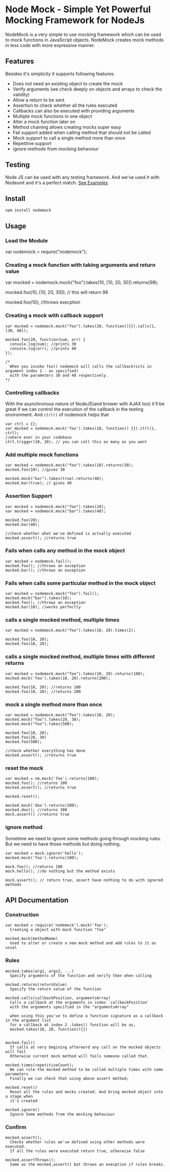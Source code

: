 Node Mock - Simple Yet Powerful Mocking Framework for NodeJs
============================================================

NodeMock is a very simple to use mocking framework which can be used to 
mock functions in JavaScript objects. 
NodeMock creates mock methods in less code with more expressive manner.

Features
--------
Besides it's simplicity it supports following features:

* Does not need an existing object to create the mock
* Verify arguments (we check deeply on objects and arrays to check the validity)
* Allow a return to be sent
* Assertion to check whether all the rules executed
* Callbacks can also be executed with providing arguments
* Multiple mock functions in one object
* Alter a mock function later on
* Method chaining allows creating mocks super easy
* Fail support added when calling method that should not be called
* Mock support to call a single method more than once
* Repetitive support
* ignore methods from mocking behaviour
  
Testing
-------
Node JS can be used with any testing framework. And we've used it with Nodeunit and it's a perfect match.
[See Examples](https://github.com/realistschuckle/nodemock/blob/master/test/nodemock.js "Nodemock with Nodeunit")

Install
---------
```
npm install nodemock
```

Usage
------

### Load the Module
  var nodemock = require("nodemock");

### Creating a mock function with taking arguments and return value
  var mocked = nodemock.mock("foo").takes(10, [10, 20, 30]).returns(98);
  
  mocked.foo(10, [10, 20, 30]); // this will return 98
  
  mocked.foo(10); //throws execption
  
### Creating a mock with callback support
    var mocked = nodemock.mock("foo").takes(20, function(){}).calls(1, [30, 40]);
    
    mocked.foo(20, function(num, arr) {
      console.log(num); //prints 30
      console.log(arr); //prints 40
    });
    
    /*
      When you invoke foo() nodemock will calls the callback(sits in argument index 1 - as specified)
      with the parameters 30 and 40 respectively. 
    */

### Controlling callbacks
With the asynchronous nature of NodeJS(and brower with AJAX too) it'll be great if we can control the execution of the callback in the testing environment. And `ctrl()` of nodemock helps that

    var ctrl = {};
    var mocked = nodemock.mock('foo').takes(10, function() {}).ctrl(1, ctrl);
    //where ever in your codebase
    ctrl.trigger(10, 20); // you can call this as many as you want
  
### Add multiple mock functions
    var mocked = nodemock.mock("foo").takes(10).returns(30);
    mocked.foo(10); //gives 30
    
    mocked.mock("bar").takes(true).returns(40);
    mocked.bar(true); // gives 40

  
### Assertion Support
    var mocked = nodemock.mock("foo").takes(20);
    var mocked = nodemock.mock("bar").takes(40);
    
    mocked.foo(20);
    mocked.bar(40);
    
    //check whether what we've defined is actually executed
    mocked.assert(); //returns true
  
### Fails when calls any method in the mock object
    var mocked = nodemock.fail();
    mocked.foo(); //throws an exception
    mocked.bar(); //throws an exception
  
### Fails when calls some particular method in the mock object
    var mocked = nodemock.mock("foo").fail();
    mocked.mock("bar").takes(10);
    mocked.foo(); //throws an exception
    mocked.bar(10); //works perfectly
  
### calls a single mocked method, multiple times
  
    var mocked = nodemock.mock("foo").takes(10, 20).times(2);
    
    mocked.foo(10, 20);
    mocked.foo(10, 20);

### calls a single mocked method, multiple times with different returns
  
    var mocked = nodemock.mock("foo").takes(10, 20).returns(100);
    mocked.mock('foo').takes(10, 20).returns(200);

    mocked.foo(10, 20); //returns 100
    mocked.foo(10, 20); //returns 200
  
### mock a single method more than once
    var mocked = nodemock.mock("foo").takes(10, 20);
    mocked.mock("foo").takes(20, 30);
    mocked.mock("foo").takes(500);
    
    mocked.foo(10, 20);
    mocked.foo(20, 30)
    mocked.foo(500);
    
    //check whether everything has done
    mocked.assert(); //returns true

### reset the mock
  
    var mocked = nm.mock('foo').returns(100);
    mocked.foo(); //returns 100
    mocked.assert(); //returns true
      
    mocked.reset();
    
    mocked.mock('doo').returns(300);
    mocked.doo(); //returns 300
    mock.assert() //returns true

### ignore method
Sometime we need to ignore some methods going through mocking rules. But we need to have those methods but doing nothing.

    var mocked = mock.ignore('hello');
    mocked.mock('foo').returns(100);

    mock.foo(); //returns 100
    mock.hello(); //do nothing but the method exists

    mock.assert(); // return true, assert have nothing to do with ignored methods

API Documentation
-----------------

### Construction ###

    var mocked = require('nodemock').mock('foo');
      Creating a object with mock function "foo"
    
    mocked.mock(methodName)
      Used to alter or create a new mock method and add rules to it as usual
      
### Rules ###

    mocked.takes(arg1, args2, ...)
      Specify arguments of the function and verify then when calling
      
    mocked.returns(returnValue)
      Specify the return value of the function
      
    mocked.calls(callbackPosition, argumentsArray)     
      Calls a callback at the arguments in index `callbackPosition`
      with the arguments specified in the "argumentsArray"
      
      when using this you've to define a function signature as a callback in the argument list
      for a callback at index 2 .takes() function will be as,
      mocked.takes(10, 20, function(){})
  
    
    mocked.fail()
      If calls at very begining afterword any call on the mocked objects will fail
      Otherwise current mock method will fails someone called that. 
      
    mocked.times(repetitiveCount);
      We can rule the mocked method to be called multiple times with same parameters
      Finally we can check that using above assert method;

    mocked.reset()
      Reset all the rules and mocks created. And bring mocked object into a stage when 
      it's created

    mocked.ignore()
      Ignore Some methods from the mocking behaviour
  
### Confirm ###

    mocked.assert();
      Checks whether rules we've defined using other methods were executed.
      If all the rules were executed return true, otherwise false

    mocked.assertThrows();
      Same as the mocked.assert() but throws an execption if rules breaks.
